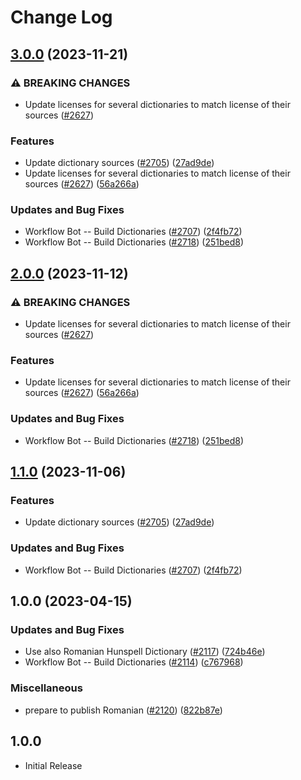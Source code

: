 # Change Log

## [3.0.0](https://github.com/greysk/cspell-dicts-greysk/compare/@cspell/dict-ro-ro-v2.0.0...@cspell/dict-ro-ro@3.0.0) (2023-11-21)


### ⚠ BREAKING CHANGES

* Update licenses for several dictionaries to match license of their sources ([#2627](https://github.com/greysk/cspell-dicts-greysk/issues/2627))

### Features

* Update dictionary sources ([#2705](https://github.com/greysk/cspell-dicts-greysk/issues/2705)) ([27ad9de](https://github.com/greysk/cspell-dicts-greysk/commit/27ad9de120fc71bc1b9a2aacc4407c423aeee2fd))
* Update licenses for several dictionaries to match license of their sources ([#2627](https://github.com/greysk/cspell-dicts-greysk/issues/2627)) ([56a266a](https://github.com/greysk/cspell-dicts-greysk/commit/56a266aafdcde83043b92022dd0ae187c1d53498))


### Updates and Bug Fixes

* Workflow Bot -- Build Dictionaries ([#2707](https://github.com/greysk/cspell-dicts-greysk/issues/2707)) ([2f4fb72](https://github.com/greysk/cspell-dicts-greysk/commit/2f4fb72ad0b370c78bdbc19f38ee6a452e767010))
* Workflow Bot -- Build Dictionaries ([#2718](https://github.com/greysk/cspell-dicts-greysk/issues/2718)) ([251bed8](https://github.com/greysk/cspell-dicts-greysk/commit/251bed86dd371ecc26ee38f14c4a853b4c693d5f))

## [2.0.0](https://github.com/streetsidesoftware/cspell-dicts/compare/@cspell/dict-ro-ro@1.1.0...@cspell/dict-ro-ro@2.0.0) (2023-11-12)


### ⚠ BREAKING CHANGES

* Update licenses for several dictionaries to match license of their sources ([#2627](https://github.com/streetsidesoftware/cspell-dicts/issues/2627))

### Features

* Update licenses for several dictionaries to match license of their sources ([#2627](https://github.com/streetsidesoftware/cspell-dicts/issues/2627)) ([56a266a](https://github.com/streetsidesoftware/cspell-dicts/commit/56a266aafdcde83043b92022dd0ae187c1d53498))


### Updates and Bug Fixes

* Workflow Bot -- Build Dictionaries ([#2718](https://github.com/streetsidesoftware/cspell-dicts/issues/2718)) ([251bed8](https://github.com/streetsidesoftware/cspell-dicts/commit/251bed86dd371ecc26ee38f14c4a853b4c693d5f))

## [1.1.0](https://github.com/streetsidesoftware/cspell-dicts/compare/@cspell/dict-ro-ro@1.0.0...@cspell/dict-ro-ro@1.1.0) (2023-11-06)


### Features

* Update dictionary sources ([#2705](https://github.com/streetsidesoftware/cspell-dicts/issues/2705)) ([27ad9de](https://github.com/streetsidesoftware/cspell-dicts/commit/27ad9de120fc71bc1b9a2aacc4407c423aeee2fd))


### Updates and Bug Fixes

* Workflow Bot -- Build Dictionaries ([#2707](https://github.com/streetsidesoftware/cspell-dicts/issues/2707)) ([2f4fb72](https://github.com/streetsidesoftware/cspell-dicts/commit/2f4fb72ad0b370c78bdbc19f38ee6a452e767010))

## 1.0.0 (2023-04-15)


### Updates and Bug Fixes

* Use also Romanian Hunspell Dictionary ([#2117](https://github.com/streetsidesoftware/cspell-dicts/issues/2117)) ([724b46e](https://github.com/streetsidesoftware/cspell-dicts/commit/724b46ebecd724abf854f78733fd566046919100))
* Workflow Bot -- Build Dictionaries ([#2114](https://github.com/streetsidesoftware/cspell-dicts/issues/2114)) ([c767968](https://github.com/streetsidesoftware/cspell-dicts/commit/c7679685f28d8b60ef60adc3ff0b92f9661e7b3a))


### Miscellaneous

* prepare to publish Romanian ([#2120](https://github.com/streetsidesoftware/cspell-dicts/issues/2120)) ([822b87e](https://github.com/streetsidesoftware/cspell-dicts/commit/822b87ee476ba5b0ca26c06bb9dc6445e15b33b5))

## 1.0.0

- Initial Release
